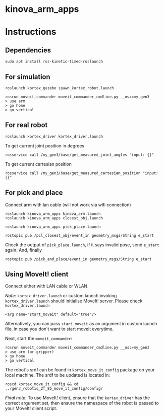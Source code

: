 # kinova_arm_apps

# Instructions

## Dependencies

```
sudo apt install ros-kinetic-timed-roslaunch
```

## For simulation
```
roslaunch kortex_gazebo spawn_kortex_robot.launch

rosrun moveit_commander moveit_commander_cmdline.py __ns:=my_gen3
> use arm
> go home
> go vertical
```

## For real robot
```
roslaunch kortex_driver kortex_driver.launch
```
To get current joint position in degrees
```
rosservice call /my_gen3/base/get_measured_joint_angles "input: {}"
```
To get current cartesian position
```
rosservice call /my_gen3/base/get_measured_cartesian_position "input: {}"
```

## For pick and place
Connect arm with lan cable (will not work via wifi connection)
```
roslaunch kinova_arm_apps kinova_arm.launch
roslaunch kinova_arm_apps closest_obj.launch

roslaunch kinova_arm_apps pick_place.launch

rostopic pub /pcl_closest_obj/event_in geometry_msgs/String e_start
```
Check the output of `pick_place.launch`, if it says invalid pose, send `e_start`
again. And, finally
```
rostopic pub /pick_and_place/event_in geometry_msgs/String e_start
```

## Using MoveIt! client
Connect either with LAN cable or WLAN.

*Note*: `kortex_driver.launch` or custom launch invoking `kortex_driver.launch` should initialise MoveIt! server. Please check `kortex_driver.launch`

```
<arg name="start_moveit" default="true"/>
```

Alternatively, you can pass `start_moveit` as an argument in custom launch file, in case you don't want to start moveit everytime.

Next, start the `moveit_commander`: 
```
rosrun moveit_commander moveit_commander_cmdline.py __ns:=my_gen3
> use arm (or gripper)
> go home
> go vertical
```

The robot's srdf can be found in `kortex_move_it_config` package on your local machine. The srdf to be updated is located in:
```
roscd kortex_move_it_config && cd ../gen3_robotiq_2f_85_move_it_config/config/
```

*Final note*: To use MoveIt! client, ensure that the `kortex_driver` has the correct argument set, then ensure the namespace of the robot is passed to your MoveIt! client script.

